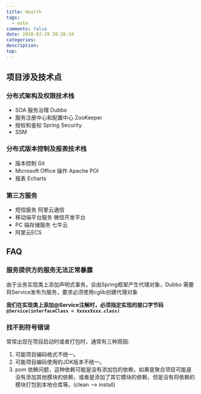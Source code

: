 ```yaml
---
title: Health
tags:
  - note
comments: false
date: 2020-02-29 20:28:34
categories:
description:
top:
---
```



## 项目涉及技术点

### 分布式架构及权限技术栈

* SOA 服务治理 Dubbo
* 服务注册中心和配置中心 ZooKeeper
* 授权和鉴权 Spring Security
* SSM 

### 分布式版本控制及报表技术栈
* 版本控制 Git
* Microsoft Office 操作 Apache POI
* 报表 Echarts

### 第三方服务

* 短信服务 阿里云通信
* 移动端平台服务 微信开发平台
* PC 端存储服务 七牛云
* 阿里云ECS
 
## FAQ

### 服务提供方的服务无法正常暴露

由于业务实现类上添加声明式事务，会由Spring框架产生代理对象，Dubbo 需要将Service发布为服务，要求必须使用cglib创建代理对象

**我们在实现类上添加@Service注解时，必须指定实现的接口字节码`@Service(interfaceClass = XxxxxXxxx.class)`**

### 找不到符号错误

常常出现在项目启动时或者打包时，通常有三种原因:

1. 可能项目编码格式不统一。
2. 可能项目编码使用的JDK版本不统一。
3. pom 依赖问题，这种依赖可能是没有添加包的依赖，如果是聚合项目可能是没有添加其他模块的依赖，或者是添加了其它模块的依赖，但是没有将依赖的模块打包到本地仓库等。(clean --> install)